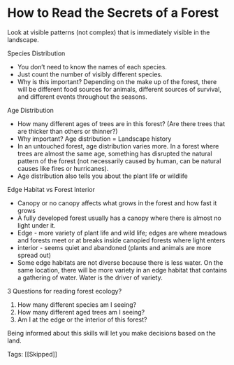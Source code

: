# How to Read the Secrets of a Forest

Look at visible patterns (not complex) that is immediately visible in the landscape.

Species Distribution

- You don’t need to know the names of each species.
- Just count the number of visibly different species.
- Why is this important? Depending on the make up of the forest, there will be different food sources for animals, different sources of survival, and different events throughout the seasons.

Age Distribution

- How many different ages of trees are in this forest? (Are there trees that are thicker than others or thinner?)
- Why important? Age distribution = Landscape history
- In an untouched forest, age distribution varies more. In a forest where trees are almost the same age, something has disrupted the natural pattern of the forest (not necessarily caused by human, can be natural causes like fires or hurricanes).
- Age distribution also tells you about the plant life or wildlife

Edge Habitat vs Forest Interior

- Canopy or no canopy affects what grows in the forest and how fast it grows
- A fully developed forest usually has a canopy where there is almost no light under it.
- Edge - more variety of plant life and wild life; edges are where meadows and forests meet or at breaks inside canopied forests where light enters
- interior - seems quiet and abandoned (plants and animals are more spread out)
- Some edge habitats are not diverse because there is less water. On the same location, there will be more variety in an edge habitat that contains a gathering of water. Water is the driver of variety.

3 Questions for reading forest ecology?

1. How many different species am I seeing?
2. How many different aged trees am I seeing?
3. Am I at the edge or the interior of this forest?

Being informed about this skills will let you make decisions based on the land.

Tags: [[Skipped]]

